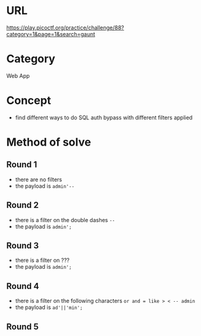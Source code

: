 # URL
https://play.picoctf.org/practice/challenge/88?category=1&page=1&search=gaunt
# Category
Web App
# Concept
* find different ways to do SQL auth bypass with different filters applied
# Method of solve
## Round 1
* there are no filters
* the payload is `admin'--`
## Round 2
* there is a filter on the double dashes `--`
* the payload is `admin';`
## Round 3
* there is a filter on ???
* the payload is `admin';`
## Round 4
* there is a filter on the following characters `or and = like > < -- admin`
* the payload is `ad'||'min';`
## Round 5

